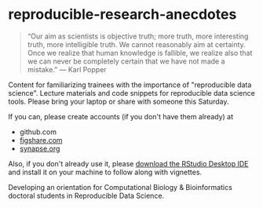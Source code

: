 reproducible-research-anecdotes
===============================
> “Our aim as scientists is objective truth; more truth, more interesting truth, more intelligible truth. We cannot reasonably aim at certainty. Once we realize that human knowledge is fallible, we realize also that we can never be completely certain that we have not made a mistake.” — Karl Popper

Content for familiarizing trainees with the importance of "reproducible data science". Lecture materials and code snippets for reproducible data science tools. Please bring your laptop or share with someone this Saturday.

If you can, please create accounts (if you don't have them already) at
* github.com
* [figshare.com](http://figshare.com)
* [synapse.org](https://www.synapse.org/#!RegisterAccount:0)

Also, if you don't already use it, please [download the RStudio Desktop IDE](http://www.rstudio.com/products/rstudio/#Desk) and install it on your machine to follow along with vignettes.

Developing an orientation for Computational Biology & Bioinformatics doctoral students in Reproducible Data Science.


